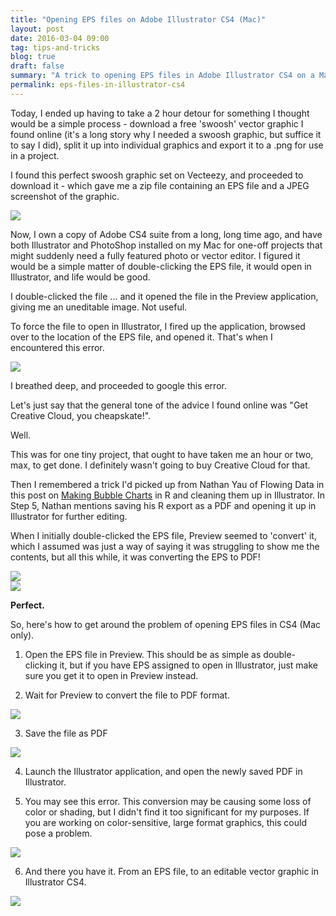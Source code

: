 ```yaml
---
title: "Opening EPS files on Adobe Illustrator CS4 (Mac)"
layout: post
date: 2016-03-04 09:00
tag: tips-and-tricks
blog: true
draft: false
summary: "A trick to opening EPS files in Adobe Illustrator CS4 on a Mac"
permalink: eps-files-in-illustrator-cs4
---
```


Today, I ended up having to take a 2 hour detour for something I thought would be a simple process - download a free 'swoosh' vector graphic I found online (it's a long story why I needed a swoosh graphic, but suffice it to say I did), split it up into individual graphics and export it to a .png for use in a project.

I found this perfect swoosh graphic set on Vecteezy, and proceeded to download it - which gave me a zip file containing an EPS file and a JPEG screenshot of the graphic.

<div class="center"><a href="http://www.vecteezy.com/vector-art/106447-different-type-of-business-banners"><img src="http://static.vecteezy.com/system/resources/previews/000/106/447/non_2x/different-type-of-business-banners-vector.jpg" /></a></div>

Now, I own a copy of Adobe CS4 suite from a long, long time ago, and have both Illustrator and PhotoShop installed on my Mac for one-off projects that might suddenly need a fully featured photo or vector editor. I figured it would be a simple matter of double-clicking the EPS file, it would open in Illustrator, and life would be good.

I double-clicked the file ... and it opened the file in the Preview application, giving me an uneditable image. Not useful.

To force the file to open in Illustrator, I fired up the application, browsed over to the location of the EPS file, and opened it. That's when I encountered this error.

<div class="center"><img src="https://raw.githubusercontent.com/aannasw/aannasw.github.io/master/assets/images/posts/eps-illustrator/illustrator-error.png" /></div>

I breathed deep, and proceeded to google this error.

Let's just say that the general tone of the advice I found online was "Get Creative Cloud, you cheapskate!".

Well.

This was for one tiny project, that ought to have taken me an hour or two, max, to get done. I definitely wasn't going to buy Creative Cloud for that.

Then I remembered a trick I'd picked up from Nathan Yau of Flowing Data in this post on [Making Bubble Charts](https://flowingdata.com/2010/11/23/how-to-make-bubble-charts/) in R and cleaning them up in Illustrator. In Step 5, Nathan mentions saving his R export as a PDF and opening it up in Illustrator for further editing.

When I initially double-clicked the EPS file, Preview seemed to 'convert' it, which I assumed was just a way of saying it was struggling to show me the contents, but all this while, it was converting the EPS to PDF!

<div class="center"><img src="https://raw.githubusercontent.com/aannasw/aannasw.github.io/master/assets/images/posts/eps-illustrator/converting-eps.png" /></div>

<div class="center"><img src="https://raw.githubusercontent.com/aannasw/aannasw.github.io/master/assets/images/posts/eps-illustrator/converted-to-pdf.png" /></div>

**Perfect.**

So, here's how to get around the problem of opening EPS files in CS4 (Mac only). 

1. Open the EPS file in Preview. This should be as simple as double-clicking it, but if you have EPS assigned to open in Illustrator, just make sure you get it to open in Preview instead.

2. Wait for Preview to convert the file to PDF format.
<div class="center"><img src="https://raw.githubusercontent.com/aannasw/aannasw.github.io/master/assets/images/posts/eps-illustrator/converting-eps.png" /></div>

3. Save the file as PDF
<div class="center"><img src="https://raw.githubusercontent.com/aannasw/aannasw.github.io/master/assets/images/posts/eps-illustrator/save-as.png" /></div>

4. Launch the Illustrator application, and open the newly saved PDF in Illustrator.

5. You may see this error. This conversion may be causing some loss of color or shading, but I didn't find it too significant for my purposes. If you are working on color-sensitive, large format graphics, this could pose a problem.
<div class="center"><img src="https://raw.githubusercontent.com/aannasw/aannasw.github.io/master/assets/images/posts/eps-illustrator/open-error.png" /></div>

6. And there you have it. From an EPS file, to an editable vector graphic in Illustrator CS4.
<div class="center"><img src="https://raw.githubusercontent.com/aannasw/aannasw.github.io/master/assets/images/posts/eps-illustrator/editable.png" /></div>
